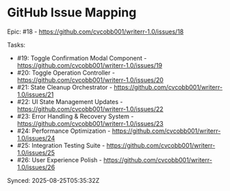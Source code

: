 # GitHub Issue Mapping

Epic: #18 - https://github.com/cvcobb001/writerr-1.0/issues/18

Tasks:
- #19: Toggle Confirmation Modal Component - https://github.com/cvcobb001/writerr-1.0/issues/19
- #20: Toggle Operation Controller - https://github.com/cvcobb001/writerr-1.0/issues/20
- #21: State Cleanup Orchestrator - https://github.com/cvcobb001/writerr-1.0/issues/21
- #22: UI State Management Updates - https://github.com/cvcobb001/writerr-1.0/issues/22
- #23: Error Handling & Recovery System - https://github.com/cvcobb001/writerr-1.0/issues/23
- #24: Performance Optimization - https://github.com/cvcobb001/writerr-1.0/issues/24
- #25: Integration Testing Suite - https://github.com/cvcobb001/writerr-1.0/issues/25
- #26: User Experience Polish - https://github.com/cvcobb001/writerr-1.0/issues/26

Synced: 2025-08-25T05:35:32Z
